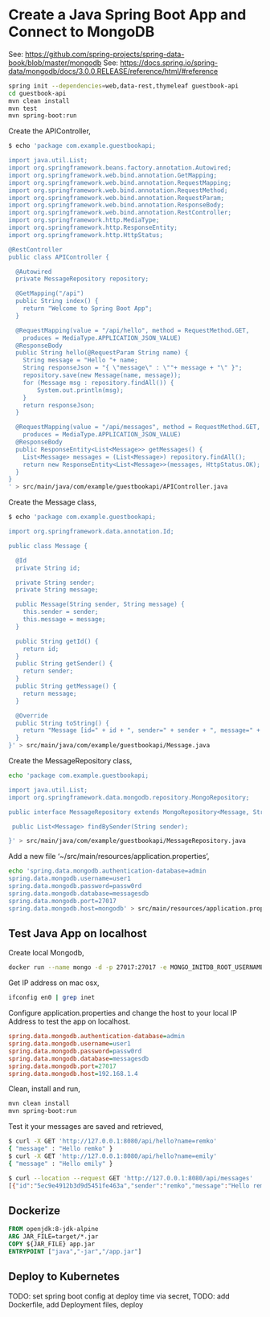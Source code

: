 # Create a Java Spring Boot App and Connect to MongoDB

See: <https://github.com/spring-projects/spring-data-book/blob/master/mongodb>
See: <https://docs.spring.io/spring-data/mongodb/docs/3.0.0.RELEASE/reference/html/#reference>

```bash
spring init --dependencies=web,data-rest,thymeleaf guestbook-api
cd guestbook-api
mvn clean install
mvn test
mvn spring-boot:run
```

Create the APIController,

```bash
$ echo 'package com.example.guestbookapi;

import java.util.List;
import org.springframework.beans.factory.annotation.Autowired;
import org.springframework.web.bind.annotation.GetMapping;
import org.springframework.web.bind.annotation.RequestMapping;
import org.springframework.web.bind.annotation.RequestMethod;
import org.springframework.web.bind.annotation.RequestParam;
import org.springframework.web.bind.annotation.ResponseBody;
import org.springframework.web.bind.annotation.RestController;
import org.springframework.http.MediaType;
import org.springframework.http.ResponseEntity;
import org.springframework.http.HttpStatus;

@RestController
public class APIController {

  @Autowired
  private MessageRepository repository;

  @GetMapping("/api")
  public String index() {
    return "Welcome to Spring Boot App";
  }

  @RequestMapping(value = "/api/hello", method = RequestMethod.GET,
    produces = MediaType.APPLICATION_JSON_VALUE)
  @ResponseBody
  public String hello(@RequestParam String name) {
    String message = "Hello "+ name;
    String responseJson = "{ \"message\" : \""+ message + "\" }";
    repository.save(new Message(name, message));
    for (Message msg : repository.findAll()) {
        System.out.println(msg);
    }
    return responseJson;
  }

  @RequestMapping(value = "/api/messages", method = RequestMethod.GET,
    produces = MediaType.APPLICATION_JSON_VALUE)
  @ResponseBody
  public ResponseEntity<List<Message>> getMessages() {
    List<Message> messages = (List<Message>) repository.findAll();
    return new ResponseEntity<List<Message>>(messages, HttpStatus.OK);
  }
}
' > src/main/java/com/example/guestbookapi/APIController.java
```

Create the Message class,

```bash
$ echo 'package com.example.guestbookapi;

import org.springframework.data.annotation.Id;

public class Message {

  @Id
  private String id;

  private String sender;
  private String message;

  public Message(String sender, String message) {
    this.sender = sender;
    this.message = message;
  }

  public String getId() {
    return id;
  }
  public String getSender() {
    return sender;
  }
  public String getMessage() {
    return message;
  }

  @Override
  public String toString() {
    return "Message [id=" + id + ", sender=" + sender + ", message=" + message + "]";
  }
}' > src/main/java/com/example/guestbookapi/Message.java
```

Create the MessageRepository class,

```bash
echo 'package com.example.guestbookapi;

import java.util.List;
import org.springframework.data.mongodb.repository.MongoRepository;

public interface MessageRepository extends MongoRepository<Message, String> {

 public List<Message> findBySender(String sender);

}' > src/main/java/com/example/guestbookapi/MessageRepository.java
```

Add a new file ‘~/src/main/resources/application.properties’,

```bash
echo 'spring.data.mongodb.authentication-database=admin
spring.data.mongodb.username=user1
spring.data.mongodb.password=passw0rd
spring.data.mongodb.database=messagesdb
spring.data.mongodb.port=27017
spring.data.mongodb.host=mongodb' > src/main/resources/application.properties
```

## Test Java App on localhost

Create local Mongodb,

```bash
docker run --name mongo -d -p 27017:27017 -e MONGO_INITDB_ROOT_USERNAME=user1 -e MONGO_INITDB_ROOT_PASSWORD=passw0rd  mongo
```

Get IP address on mac osx,

```bash
ifconfig en0 | grep inet
```

Configure application.properties and change the host to your local IP Address to test the app on localhost.

```ini
spring.data.mongodb.authentication-database=admin
spring.data.mongodb.username=user1
spring.data.mongodb.password=passw0rd
spring.data.mongodb.database=messagesdb
spring.data.mongodb.port=27017
spring.data.mongodb.host=192.168.1.4
```

Clean, install and run,

```bash
mvn clean install
mvn spring-boot:run
```

Test it your messages are saved and retrieved,

```bash
$ curl -X GET 'http://127.0.0.1:8080/api/hello?name=remko'
{ "message" : "Hello remko" }
$ curl -X GET 'http://127.0.0.1:8080/api/hello?name=emily'
{ "message" : "Hello emily" }

$ curl --location --request GET 'http://127.0.0.1:8080/api/messages'
[{"id":"5ec9e4912b3d9d5451fe463a","sender":"remko","message":"Hello remko"},{"id":"5ec9e4a52b3d9d5451fe463b","sender":"emily","message":"Hello emily"}]
```

## Dockerize

```Dockerfile
FROM openjdk:8-jdk-alpine
ARG JAR_FILE=target/*.jar
COPY ${JAR_FILE} app.jar
ENTRYPOINT ["java","-jar","/app.jar"]
```

## Deploy to Kubernetes

TODO: set spring boot config at deploy time via secret,
TODO: add Dockerfile, add Deployment files, deploy
